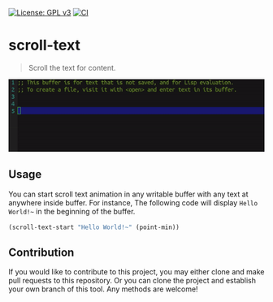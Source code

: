 [![License: GPL v3](https://img.shields.io/badge/License-GPL%20v3-blue.svg)](https://www.gnu.org/licenses/gpl-3.0)
[![CI](https://github.com/jcs-elpa/scroll-text/actions/workflows/test.yml/badge.svg)](https://github.com/jcs-elpa/scroll-text/actions/workflows/test.yml)

# scroll-text
> Scroll the text for content.

<p align="center">
  <img src="./etc/demo.gif"/>
</p>

## Usage

You can start scroll text animation in any writable buffer with any text at
anywhere inside buffer. For instance, The following code will display
`Hello World!~` in the beginning of the buffer.

```el
(scroll-text-start "Hello World!~" (point-min))
```

## Contribution

If you would like to contribute to this project, you may either
clone and make pull requests to this repository. Or you can
clone the project and establish your own branch of this tool.
Any methods are welcome!
